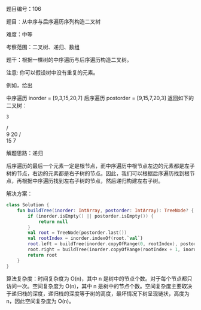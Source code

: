 题目编号：106

题目：从中序与后序遍历序列构造二叉树

难度：中等

考察范围：二叉树、递归、数组

题干：根据一棵树的中序遍历与后序遍历构造二叉树。

注意:
你可以假设树中没有重复的元素。

例如，给出

中序遍历 inorder = [9,3,15,20,7]
后序遍历 postorder = [9,15,7,20,3]
返回如下的二叉树：

    3
   / \
  9  20
    /  \
   15   7

解题思路：递归

后序遍历的最后一个元素一定是根节点，而中序遍历中根节点左边的元素都是左子树的节点，右边的元素都是右子树的节点。因此，我们可以根据后序遍历找到根节点，再根据中序遍历找到左右子树的节点，然后递归构建左右子树。

解决方案：

```kotlin
class Solution {
    fun buildTree(inorder: IntArray, postorder: IntArray): TreeNode? {
        if (inorder.isEmpty() || postorder.isEmpty()) {
            return null
        }
        val root = TreeNode(postorder.last())
        val rootIndex = inorder.indexOf(root.`val`)
        root.left = buildTree(inorder.copyOfRange(0, rootIndex), postorder.copyOfRange(0, rootIndex))
        root.right = buildTree(inorder.copyOfRange(rootIndex + 1, inorder.size), postorder.copyOfRange(rootIndex, postorder.size - 1))
        return root
    }
}
```

算法复杂度：时间复杂度为 O(n)，其中 n 是树中的节点个数。对于每个节点都只访问一次。空间复杂度为 O(n)，其中 n 是树中的节点个数。空间复杂度主要取决于递归栈的深度，递归栈的深度等于树的高度，最坏情况下树呈现链状，高度为 n，因此空间复杂度为 O(n)。